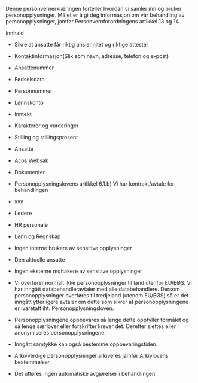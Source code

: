 <!-- title: Attester og ansiennitet -->


  

Denne personvernerklæringen forteller hvordan vi samler inn og bruker personopplysninger. Målet er å gi deg informasjon om vår behandling av personopplysninger, jamfør Personvernforordningens artikkel 13 og 14.

  

Innhald

*   Sikre at ansatte får riktig ansiennitet og riktige attester  
    
*   Kontaktinformasjon(Slik som navn, adresse, telefon og e-post)  
    
*   Ansattenummer  
    
*   Fødselsdato  
    
*   Personnummer  
    
*   Lønnskonto  
    
*   Inntekt  
    
*   Karakterer og vurderinger  
    
*   Stilling og stillingsprosent  
    
*   Ansatte  
    
*   Acos Websak  
    
*   Dokumenter  
    
*   Personopplysningslovens artikkel 6.1.b) Vi har kontrakt/avtale for behandlingen  
    
*   xxx  
    
*   Ledere  
    
*   HR personale  
    
*   Lønn og Regnskap  
    
*   Ingen interne brukere av sensitive opplysninger  
    
*   Den aktuelle ansatte  
    
*   Ingen eksterne mottakere av sensitive opplysninger  
    
*   Vi overfører normalt ikke personopplysninger til land utenfor EU/EØS. Vi har inngått databehandleravtaler med alle databehandlere. Dersom personopplysninger overføres til tredjeland (utenom EU/EØS) så er det inngått ytterligere avtaler om dette som sikrer at personopplysningene er ivaretatt iht. Personopplysningsloven.  
    
*   Personopplysningene oppbevares så lenge dette oppfyller formålet og så lenge særlover eller forskrifter krever det. Deretter slettes eller anonymiseres personopplysningene.  
    
*   Inngått samtykke kan også bestemme oppbevaringstiden.  
    
*   Arkivverdige personopplysninger arkiveres jamfør Arkivlovens bestemmelser.  
    
*   Det utføres ingen automatiske avgjørelser i behandlingen